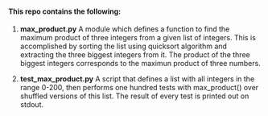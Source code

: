 #### This repo contains the following:

1. **max_product.py** A module which defines a function to find the maximum product of three integers from a given list of integers. This is accomplished by sorting the list using quicksort algorithm and extracting the three biggest integers from it. The product of the three biggest integers corresponds to the maximun product of three numbers.

2. **test_max_product.py** A script that defines a list with all integers in the range 0-200, then performs one hundred tests with max_product() over shuffled versions of this list. The result of every test is printed out on stdout. 
